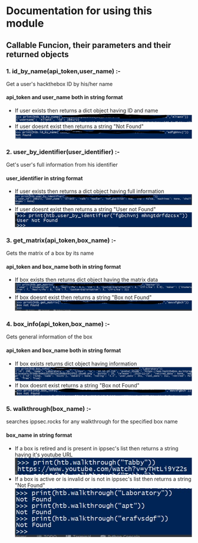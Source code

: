 # Documentation for using this module

## Callable Funcion, their parameters and their returned objects

### 1. id_by_name(api_token,user_name) :-
Get a user's hackthebox ID by his/her name
#### api_token and user_name both in string format
  - If user exists then returns a dict object having ID and name
  ![success](https://raw.githubusercontent.com/AlienX2001/htb.py/main/images/success_id_by_name.jpg)
  - If user doesnt exist then returns a string "Not Found"
  ![fail](https://raw.githubusercontent.com/AlienX2001/htb.py/main/images/fail_id_by_name.jpg)
### 2. user_by_identifier(user_identifier) :-
Get's user's full information from his identifier
#### user_identifier in string format
  - If user exists then returns a dict object having full information
  ![success](https://raw.githubusercontent.com/AlienX2001/htb.py/main/images/success_user_by_identifier.jpg)
  - If user doesnt exist then returns a string "User not Found"
  ![fail](https://raw.githubusercontent.com/AlienX2001/htb.py/main/images/fail_user_by_identifier.jpg)
### 3. get_matrix(api_token,box_name) :-
Gets the matrix of a box by its name
#### api_token and box_name both in string format
  - If box exists then returns dict object having the matrix data
  ![success](https://raw.githubusercontent.com/AlienX2001/htb.py/main/images/success_get_matrix.jpg)
  - If box doesnt exist then returns a string "Box not Found"
  ![fail](https://raw.githubusercontent.com/AlienX2001/htb.py/main/images/fail_get_matrix.jpg)
### 4. box_info(api_token,box_name) :-
Gets general information of the box
#### api_token and box_name both in string format
  - If box exists returns dict object having information
  ![success](https://raw.githubusercontent.com/AlienX2001/htb.py/main/images/success_box_info.jpg)
  - If box doesnt exist returns a string "Box not Found"
  ![fail](https://raw.githubusercontent.com/AlienX2001/htb.py/main/images/fail_box_info.jpg)
### 5. walkthrough(box_name) :-
searches ippsec.rocks for any walkthrough for the specified box name
#### box_name in string format
  - If a box is retired and is present in ippsec's list then returns a string having it's youtube URL
  ![success](https://raw.githubusercontent.com/AlienX2001/htb.py/main/images/success_walkthrough.jpg)
  - If a box is active or is invalid or is not in ippsec's list then returns a string "Not Found"
  ![fail](https://raw.githubusercontent.com/AlienX2001/htb.py/main/images/fail_walkthrough.jpg)
